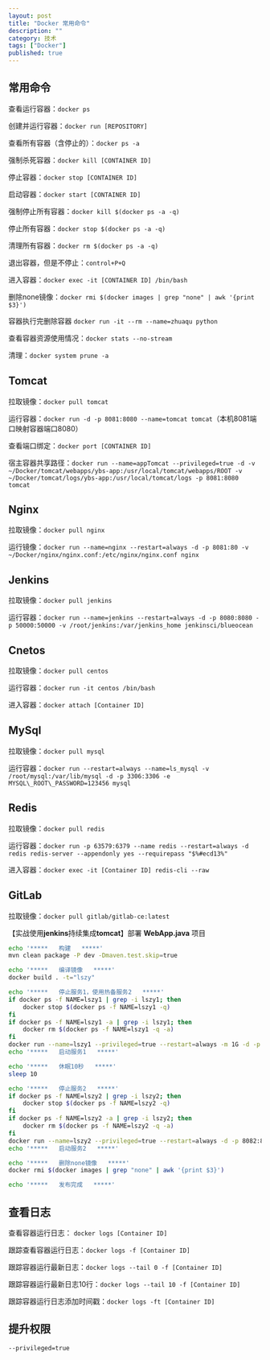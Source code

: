 ```yaml
---
layout: post
title: "Docker 常用命令"
description: ""
category: 技术
tags: ["Docker"]
published: true
---
```


## 常用命令
查看运行容器：`docker ps`

创建并运行容器：`docker run [REPOSITORY]`

查看所有容器（含停止的）：`docker ps -a`

强制杀死容器：`docker kill [CONTAINER ID]`

停止容器：`docker stop [CONTAINER ID]`

启动容器：`docker start [CONTAINER ID]`

强制停止所有容器：`docker kill $(docker ps -a -q)`

停止所有容器：`docker stop $(docker ps -a -q)`

清理所有容器：`docker rm $(docker ps -a -q)`

退出容器，但是不停止：`control+P+Q`

进入容器：`docker exec -it [CONTAINER ID] /bin/bash`

删除none镜像：`docker rmi $(docker images | grep "none" | awk '{print $3}')`

容器执行完删除容器 `docker run -it --rm --name=zhuaqu python`

查看容器资源使用情况：`docker stats --no-stream`

清理：`docker system prune -a`

## Tomcat

拉取镜像：`docker pull tomcat`

运行容器：`docker run -d -p 8081:8080 --name=tomcat tomcat`（本机8081端口映射容器端口8080）

查看端口绑定：`docker port [CONTAINER ID]`

宿主容器共享路径：`docker run --name=appTomcat --privileged=true -d -v ~/Docker/tomcat/webapps/ybs-app:/usr/local/tomcat/webapps/ROOT -v ~/Docker/tomcat/logs/ybs-app:/usr/local/tomcat/logs -p 8081:8080 tomcat`

## Nginx

拉取镜像：`docker pull nginx`

运行镜像：`docker run --name=nginx --restart=always -d -p 8081:80 -v ~/Docker/nginx/nginx.conf:/etc/nginx/nginx.conf nginx`

## Jenkins

拉取镜像：`docker pull jenkins`

运行容器：`docker run --name=jenkins --restart=always -d -p 8080:8080 -p 50000:50000 -v /root/jenkins:/var/jenkins_home jenkinsci/blueocean`

## Cnetos

拉取镜像：`docker pull centos`

运行容器：`docker run -it centos /bin/bash`

进入容器：`docker attach [Container ID]`

## MySql

拉取镜像：`docker pull mysql`

运行容器：`docker run --restart=always --name=ls_mysql -v /root/mysql:/var/lib/mysql -d -p 3306:3306 -e MYSQL\_ROOT\_PASSWORD=123456 mysql`

## Redis

拉取镜像：`docker pull redis`

运行容器：`docker run -p 63579:6379 --name redis --restart=always -d redis redis-server --appendonly yes --requirepass "$%#ecd13%"`

进入容器：`docker exec -it [Container ID] redis-cli --raw`

## GitLab

拉取镜像：`docker pull gitlab/gitlab-ce:latest`



【实战使用**jenkins**持续集成**tomcat**】部署 **WebApp.java** 项目

```bash
echo '*****   构建   *****'
mvn clean package -P dev -Dmaven.test.skip=true

echo '*****   编译镜像   *****'
docker build . -t="lszy"

echo '*****   停止服务1，使用热备服务2   *****'
if docker ps -f NAME=lszy1 | grep -i lszy1; then
    docker stop $(docker ps -f NAME=lszy1 -q)
fi
if docker ps -f NAME=lszy1 -a | grep -i lszy1; then
    docker rm $(docker ps -f NAME=lszy1 -q -a)
fi
docker run --name=lszy1 --privileged=true --restart=always -m 1G -d -p 8081:8081 lszy
echo '*****   启动服务1   *****'

echo '*****   休眠10秒   *****'
sleep 10

echo '*****   停止服务2   *****'
if docker ps -f NAME=lszy2 | grep -i lszy2; then
    docker stop $(docker ps -f NAME=lszy2 -q)
fi
if docker ps -f NAME=lszy2 -a | grep -i lszy2; then
    docker rm $(docker ps -f NAME=lszy2 -q -a)
fi
docker run --name=lszy2 --privileged=true --restart=always -d -p 8082:8081 lszy
echo '*****   启动服务2   *****'

echo '*****   删除none镜像   *****'
docker rmi $(docker images | grep "none" | awk '{print $3}')

echo '*****   发布完成   *****'
```

## 查看日志

查看容器运行日志： `docker logs [Container ID]`

跟踪查看容器运行日志：`docker logs -f [Container ID]`

跟踪容器运行最新日志：`docker logs --tail 0 -f [Container ID]`

跟踪容器运行最新日志10行：`docker logs --tail 10 -f [Container ID]`

跟踪容器运行日志添加时间戳：`docker logs -ft [Container ID]` 

## 提升权限

`--privileged=true`